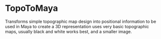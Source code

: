 # TopoToMaya
Transforms simple topographic map design into positional information to be used in Maya to create a 3D representation
uses very basic topographic maps, usually black and white works best, and a smaller image.
